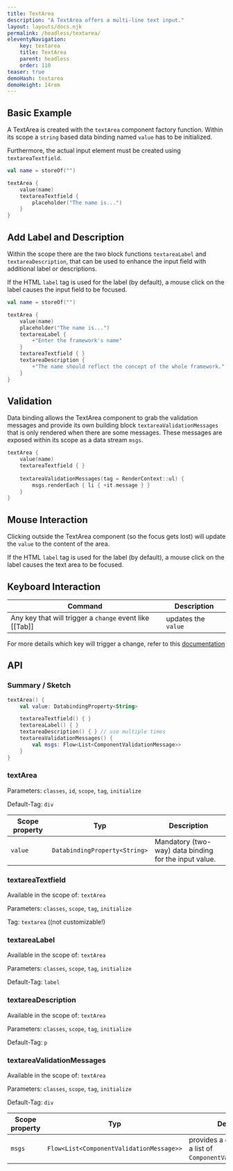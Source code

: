 ```yaml
---
title: TextArea
description: "A TextArea offers a multi-line text input."
layout: layouts/docs.njk
permalink: /headless/textarea/
eleventyNavigation:
    key: textarea
    title: TextArea
    parent: headless
    order: 110
teaser: true
demoHash: textarea
demoHeight: 14rem
---
```


## Basic Example

A TextArea is created with the `textArea` component factory function. Within its scope a `string` based data
binding named `value` has to be initialized.

Furthermore, the actual input element must be created using `textareaTextfield`.

```kotlin
val name = storeOf("")

textArea {
    value(name)
    textareaTextfield {
        placeholder("The name is...")
    }
}
```

## Add Label and Description

Within the scope there are the two block functions `textareaLabel` and `textareaDescription`, that can be used to
enhance the input field with additional label or descriptions.

If the HTML `label` tag is used for the label (by default), a mouse click on the label causes the input field to be
focused.

```kotlin
val name = storeOf("")

textArea {
    value(name)
    placeholder("The name is...")
    textareaLabel {
        +"Enter the framework's name"
    }
    textareaTextfield { }
    textareaDescription {
        +"The name should reflect the concept of the whole framework."
    }
}
```

## Validation

Data binding allows the TextArea component to grab the validation messages and provide its own building
block `textareaValidationMessages` that is only rendered when there are some messages. These messages are exposed within
its scope as a data stream `msgs`.

```kotlin
textArea {
    value(name)
    textareaTextfield { }
    
    textareaValidationMessages(tag = RenderContext::ul) {
        msgs.renderEach { li { +it.message } }
    }
}
```


## Mouse Interaction

Clicking outside the TextArea component (so the focus gets lost) will update the `value` to the content of the area.

If the HTML `label` tag is used for the label (by default), a mouse click on the label causes the text area to be
focused.

## Keyboard Interaction

| Command                                                  | Description         |
|----------------------------------------------------------|---------------------|
| Any key that will trigger a `change` event like [[Tab]]  | updates the `value` |

For more details which key will trigger a change, refer to this
[documentation](https://developer.mozilla.org/en-US/docs/Web/API/HTMLElement/change_event)

## API

### Summary / Sketch
```kotlin
textArea() {
    val value: DatabindingProperty<String>

    textareaTextfield() { }
    textareaLabel() { }
    textareaDescription() { } // use multiple times
    textareaValidationMessages() {
        val msgs: Flow<List<ComponentValidationMessage>>
    }
}
```

### textArea

Parameters: `classes`, `id`, `scope`, `tag`, `initialize`

Default-Tag: `div`

| Scope property | Typ                           | Description                                           |
|----------------|-------------------------------|-------------------------------------------------------|
| `value`        | `DatabindingProperty<String>` | Mandatory (two-way) data binding for the input value. |

### textareaTextfield

Available in the scope of: `textArea`

Parameters: `classes`, `scope`, `tag`, `initialize`

Tag: `textarea` ((not customizable!)


### textareaLabel

Available in the scope of: `textArea`

Parameters: `classes`, `scope`, `tag`, `initialize`

Default-Tag: `label`


### textareaDescription

Available in the scope of: `textArea`

Parameters: `classes`, `scope`, `tag`, `initialize`

Default-Tag: `p`


### textareaValidationMessages

Available in the scope of: `textArea`

Parameters: `classes`, `scope`, `tag`, `initialize`

Default-Tag: `div`

| Scope property | Typ                                      | Description                                                           |
|----------------|------------------------------------------|-----------------------------------------------------------------------|
| `msgs`         | `Flow<List<ComponentValidationMessage>>` | provides a data stream with a list of ``ComponentValidationMessage``s |
